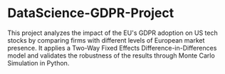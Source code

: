 # DataScience-GDPR-Project
This project analyzes the impact of the EU's GDPR adoption on US tech stocks by comparing firms with different levels of European market presence. It applies a Two-Way Fixed Effects Difference-in-Differences model and validates the robustness of the results through Monte Carlo Simulation in Python.
